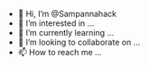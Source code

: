 - 👋 Hi, I’m @Sampannahack
- 👀 I’m interested in ...
- 🌱 I’m currently learning ...
- 💞️ I’m looking to collaborate on ...
- 📫 How to reach me ...

<!---
Sampannahack/Sampannahack is a ✨ special ✨ repository because its `README.md` (this file) appears on your GitHub profile.
You can click the Preview link to take a look at your changes.
--->

